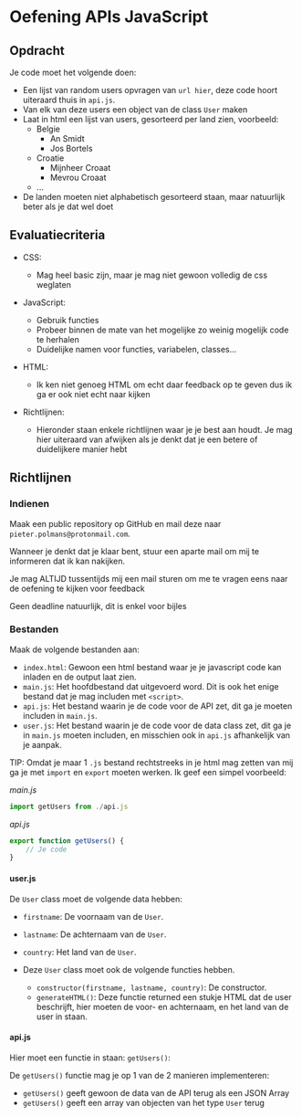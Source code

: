 # Oefening APIs JavaScript

## Opdracht

Je code moet het volgende doen:

- Een lijst van random users opvragen van `url hier`, deze code hoort uiteraard thuis in `api.js`.
- Van elk van deze users een object van de class `User` maken
- Laat in html een lijst van users, gesorteerd per land zien, voorbeeld:
    - Belgie
        - An Smidt
        - Jos Bortels
    - Croatie
        - Mijnheer Croaat
        - Mevrou Croaat
    - ...
- De landen moeten niet alphabetisch gesorteerd staan, maar natuurlijk beter als je dat wel doet

## Evaluatiecriteria

- CSS: 
  - Mag heel basic zijn, maar je mag niet gewoon volledig de css weglaten

- JavaScript:
  - Gebruik functies
  - Probeer binnen de mate van het mogelijke zo weinig mogelijk code te herhalen
  - Duidelijke namen voor functies, variabelen, classes...
  
- HTML:
  - Ik ken niet genoeg HTML om echt daar feedback op te geven dus ik ga er ook niet echt naar kijken
  
- Richtlijnen:
  - Hieronder staan enkele richtlijnen waar je je best aan houdt. Je mag hier uiteraard van afwijken als je denkt dat je een betere of duidelijkere manier hebt


## Richtlijnen

### Indienen

Maak een public repository op GitHub en mail deze naar `pieter.polmans@protonmail.com`.

Wanneer je denkt dat je klaar bent, stuur een aparte mail om mij te informeren dat ik kan nakijken.

Je mag ALTIJD tussentijds mij een mail sturen om me te vragen eens naar de oefening te kijken voor feedback

Geen deadline natuurlijk, dit is enkel voor bijles 

### Bestanden

Maak de volgende bestanden aan:

- `index.html`: Gewoon een html bestand waar je je javascript code kan inladen en de output laat zien.
- `main.js`: Het hoofdbestand dat uitgevoerd word. Dit is ook het enige bestand dat je mag includen met `<script>`.
- `api.js`: Het bestand waarin je de code voor de API zet, dit ga je moeten includen in `main.js`.
- `user.js`: Het bestand waarin je de code voor de data class zet, dit ga je in `main.js` moeten includen, en misschien ook in `api.js` afhankelijk van je aanpak.

TIP: Omdat je maar 1 `.js` bestand rechtstreeks in je html mag zetten van mij ga je met `import` en `export` moeten werken. Ik geef een simpel voorbeeld:

*main.js*
```js
import getUsers from ./api.js
```

*api.js*
```js
export function getUsers() {
    // Je code
}
```


#### user.js

De `User` class moet de volgende data hebben:

- `firstname`: De voornaam van de `User`.
- `lastname`: De achternaam van de `User`.
- `country`: Het land van de `User`.

- Deze `User` class moet ook de volgende functies hebben.

  - `constructor(firstname, lastname, country)`: De constructor.
  - `generateHTML()`: Deze functie returned een stukje HTML dat de user beschrijft, hier moeten de voor- en achternaam, en het land van de user in staan.

  
#### api.js

Hier moet een functie in staan: `getUsers()`:

De `getUsers()` functie mag je op 1 van de 2 manieren implementeren:

- `getUsers()` geeft gewoon de data van de API terug als een JSON Array
- `getUsers()` geeft een array van objecten van het type `User` terug
